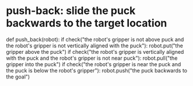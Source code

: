 # push-back: slide the puck backwards to the target location
def push_back(robot):
    if check("the robot's gripper is not above puck and the robot's gripper is not vertically aligned with the puck"):
        robot.put("the gripper above the puck")
    if check("the robot's gripper is vertically aligned with the puck and the robot's gripper is not near puck"):
        robot.pull("the gripper into the puck")
    if check("the robot's gripper is near the puck and the puck is below the robot's gripper"):
        robot.push("the puck backwards to the goal")